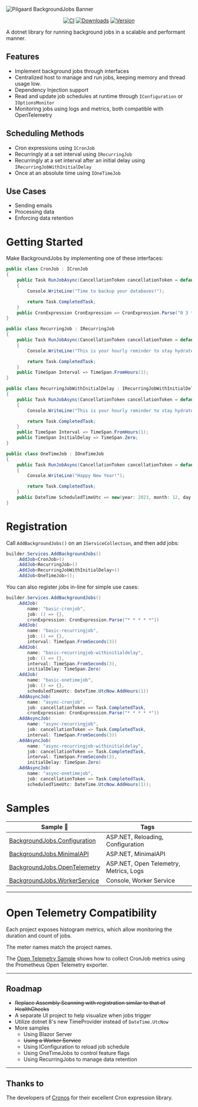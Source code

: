 ![Pilgaard BackgroundJobs Banner](https://user-images.githubusercontent.com/21295394/212175105-80087d36-42e3-436e-afbe-28c56173be60.png)
<div style="text-align: center">

[![CI](https://github.com/NielsPilgaard/Pilgaard.BackgroundJobs/actions/workflows/backgroundjobs_ci.yml/badge.svg)](https://github.com/NielsPilgaard/Pilgaard.BackgroundJobs/actions/workflows/backgroundjobs_ci.yml)
[![Downloads](https://img.shields.io/nuget/dt/pilgaard.backgroundjobs.svg)](https://www.nuget.org/packages/Pilgaard.BackgroundJobs)
[![Version](https://img.shields.io/nuget/vpre/pilgaard.backgroundjobs.svg)](https://www.nuget.org/packages/Pilgaard.BackgroundJobs)

</div>
A dotnet library for running background jobs in a scalable and performant manner.

## Features
- Implement background jobs through interfaces
- Centralized host to manage and run jobs, keeping memory and thread usage low.
- Dependency Injection support
- Read and update job schedules at runtime through `IConfiguration` or `IOptionsMonitor`
- Monitoring jobs using logs and metrics, both compatible with OpenTelemetry

## Scheduling Methods
- Cron expressions using `ICronJob`
- Recurringly at a set interval using `IRecurringJob`
- Recurringly at a set interval after an initial delay using `IRecurringJobWithInitialDelay`
- Once at an absolute time using `IOneTimeJob`

## Use Cases
- Sending emails 
- Processing data
- Enforcing data retention


# Getting Started
Make BackgroundJobs by implementing one of these interfaces:

```csharp
public class CronJob : ICronJob
{
    public Task RunJobAsync(CancellationToken cancellationToken = default)
    {
        Console.WriteLine("Time to backup your databases!");

        return Task.CompletedTask;
    }
    public CronExpression CronExpression => CronExpression.Parse("0 3 * * *");
}
```
```csharp
public class RecurringJob : IRecurringJob
{
    public Task RunJobAsync(CancellationToken cancellationToken = default)
    {
        Console.WriteLine("This is your hourly reminder to stay hydrated.");

        return Task.CompletedTask;
    }
    public TimeSpan Interval => TimeSpan.FromHours(1);
}
```
```csharp
public class RecurringJobWithInitialDelay : IRecurringJobWithInitialDelay
{
    public Task RunJobAsync(CancellationToken cancellationToken = default)
    {
        Console.WriteLine("This is your hourly reminder to stay hydrated.");

        return Task.CompletedTask;
    }
    public TimeSpan Interval => TimeSpan.FromHours(1);
    public TimeSpan InitialDelay => TimeSpan.Zero;
}
```
```csharp
public class OneTimeJob : IOneTimeJob
{
    public Task RunJobAsync(CancellationToken cancellationToken = default)
    {
        Console.WriteLine("Happy New Year!");

        return Task.CompletedTask;
    }
    public DateTime ScheduledTimeUtc => new(year: 2023, month: 12, day: 31, hour: 23, minute: 59, second: 59);
}
```


# Registration

Call `AddBackgroundJobs()` on an `IServiceCollection`, and then add jobs:

```csharp
builder.Services.AddBackgroundJobs()
    .AddJob<CronJob>()
    .AddJob<RecurringJob>()
    .AddJob<RecurringJobWithInitialDelay>()
    .AddJob<OneTimeJob>();
```

You can also register jobs in-line for simple use cases:

```csharp
builder.Services.AddBackgroundJobs()
    .AddJob(
        name: "basic-cronjob",
        job: () => {},
        cronExpression: CronExpression.Parse("* * * * *"))
    .AddJob(
        name: "basic-recurringjob",
        job: () => {},
        interval: TimeSpan.FromSeconds(3))
    .AddJob(
        name: "basic-recurringjob-withinitialdelay",
        job: () => {},
        interval: TimeSpan.FromSeconds(3),
        initialDelay: TimeSpan.Zero)
    .AddJob(
        name: "basic-onetimejob",
        job: () => {},
        scheduledTimeUtc: DateTime.UtcNow.AddHours(1))
    .AddAsyncJob(
        name: "async-cronjob",
        job: cancellationToken => Task.CompletedTask,
        cronExpression: CronExpression.Parse("* * * * *"))
    .AddAsyncJob(
        name: "async-recurringjob",
        job: cancellationToken => Task.CompletedTask,
        interval: TimeSpan.FromSeconds(3))
    .AddAsyncJob(
        name: "async-recurringjob-withinitialdelay",
        job: cancellationToken => Task.CompletedTask,
        interval: TimeSpan.FromSeconds(3),
        initialDelay: TimeSpan.Zero)
    .AddAsyncJob(
        name: "async-onetimejob",
        job: cancellationToken => Task.CompletedTask,
        scheduledTimeUtc: DateTime.UtcNow.AddHours(1));
```


# Samples

| Sample 🔗 | Tags |
| -- | -- |
| [BackgroundJobs.Configuration](https://github.com/NielsPilgaard/Pilgaard.BackgroundJobs/tree/master/samples/BackgroundJobs.Configuration) | ASP.NET, Reloading, Configuration
| [BackgroundJobs.MinimalAPI](https://github.com/NielsPilgaard/Pilgaard.BackgroundJobs/tree/master/samples/BackgroundJobs.MinimalAPI) | ASP.NET, MinimalAPI
| [BackgroundJobs.OpenTelemetry](https://github.com/NielsPilgaard/Pilgaard.BackgroundJobs/tree/master/samples/BackgroundJobs.OpenTelemetry) | ASP.NET, Open Telemetry, Metrics, Logs
| [BackgroundJobs.WorkerService](https://github.com/NielsPilgaard/Pilgaard.BackgroundJobs/tree/master/samples/BackgroundJobs.WorkerService) | Console, Worker Service

---

# Open Telemetry Compatibility

Each project exposes histogram metrics, which allow monitoring the duration and count of jobs.

The meter names match the project names.

The [Open Telemetry Sample](https://github.com/NielsPilgaard/Pilgaard.BackgroundJobs/tree/master/samples/BackgroundJobs.OpenTelemetry) shows how to collect CronJob metrics using the Prometheus Open Telemetry exporter.

---

## Roadmap

- ~~Replace Assembly Scanning with registration similar to that of HealthChecks~~
- A separate UI project to help visualize when jobs trigger
- Utilize dotnet 8's new TimeProvider instead of `DateTime.UtcNow`
- More samples
  - Using Blazor Server
  - ~~Using a Worker Service~~
  - Using IConfiguration to reload job schedule
  - Using OneTimeJobs to control feature flags
  - Using RecurringJobs to manage data retention

---

## Thanks to

The developers of [Cronos](https://github.com/HangfireIO/Cronos) for their excellent Cron expression library.
